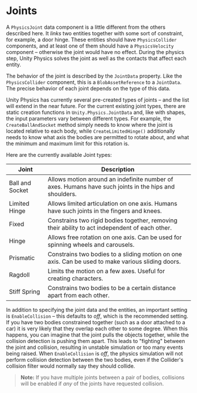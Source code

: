# Joints

A `PhysicsJoint` data component is a little different from the others described here. It _links_ two entities together with some sort of constraint, for example, a door hinge. These entities should have `PhysicsCollider` components, and at least one of them should have a `PhysicsVelocity` component – otherwise the joint would have no effect. During the physics step, Unity Physics solves the joint as well as the contacts that affect each entity.

The behavior of the joint is described by the `JointData` property. Like the `PhysicsCollider` component, this is a `BlobAssetReference` to a `JointData`. The precise behavior of each joint depends on the type of this data.

Unity Physics has currently several pre-created types of joints – and the list will extend in the near future. For the current existing joint types, there are static creation functions in `Unity.Physics.JointData` and, like with shapes, the input parameters vary between different types. For example, the `CreateBallAndSocket` method simply needs to know where the joint is located relative to each body, while `CreateLimitedHinge()` additionally needs to know what axis the bodies are permitted to rotate about, and what the minimum and maximum limit for this rotation is.

Here are the currently available Joint types:

| Joint           | Description                                                                                           |
|-----------------|-------------------------------------------------------------------------------------------------------|
| Ball and Socket | Allows motion around an indefinite number of axes. Humans have such joints in the hips and shoulders. |
| Limited Hinge   | Allows limited articulation on one axis. Humans have such joints in the fingers and knees.            |
| Fixed           | Constrains two rigid bodies together, removing their ability to act independent of each other.        |
| Hinge           | Allows free rotation on one axis. Can be used for spinning wheels and carousels.                      |
| Prismatic       | Constrains two bodies to a sliding motion on one axis. Can be used to make various sliding doors.     |
| Ragdoll         | Limits the motion on a few axes. Useful for creating characters.                                      |
| Stiff Spring    | Constrains two bodies to be a certain distance apart from each other.                                 |

In addition to specifying the joint data and the entities, an important setting is `EnableCollision` – this defaults to _off_, which is the recommended setting. If you have two bodies constrained together (such as a door attached to a car) it is very likely that they overlap each other to some degree. When this happens, you can imagine that the joint pulls the objects together, while the collision detection is pushing them apart. This leads to "fighting" between the joint and collision, resulting in unstable simulation or too many events being raised. When `EnableCollision` is _off_, the physics simulation will not perform collision detection between the two bodies, even if the Collider's collision filter would normally say they should collide.

>**Note:** If you have multiple joints between a pair of bodies, collisions will be enabled if _any_ of the joints have requested collision.
